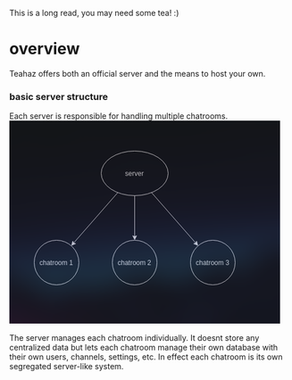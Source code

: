 This is a long read, you may need some tea!  :)

# overview
Teahaz offers both an official server and the means to host your own.


### basic server structure
Each server is responsible for handling multiple chatrooms.<br />
![image of server structure](images/single_server_base_nice.png)

The server manages each chatroom individually. It doesnt store any centralized data but lets each chatroom manage their own database with their own users, channels, settings, etc. In effect each chatroom is its own segregated server-like system.


